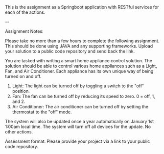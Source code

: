 This is the assignment as a Springboot application with RESTful services for each of the actions.

--

Assignment Notes:

Please take no more than a few hours to complete the following assignment. This should be done using JAVA and any supporting frameworks. Upload your solution to a public code repository and send back the link.

You are tasked with writing a smart home appliance control solution. The solution should be able to control various home appliances such as a Light, Fan, and Air Conditioner. Each appliance has its own unique way of being turned on and off.
1. Light: The light can be turned off by toggling a switch to the "off" position.
2. Fan: The fan can be turned off by reducing its speed to zero. 0 = off, 1, and 2.
3. Air Conditioner: The air conditioner can be turned off by setting the thermostat to the "off" mode.

The system will also be updated once a year automatically on January 1st 1:00am local time. The system will turn off all devices for the update. No other actions.

Assessment format: Please provide your project via a link to your public code repository.
